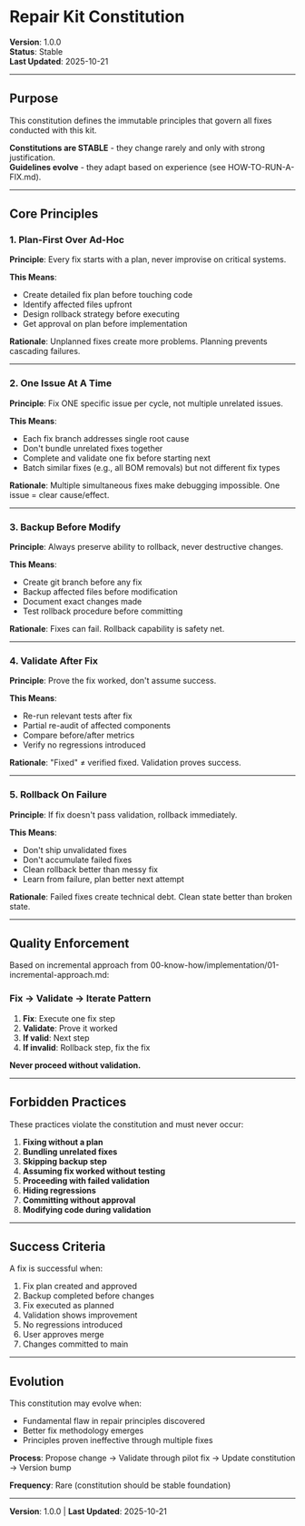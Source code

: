 # Repair Kit Constitution

**Version**: 1.0.0  
**Status**: Stable  
**Last Updated**: 2025-10-21

---

## Purpose

This constitution defines the immutable principles that govern all fixes conducted with this kit.

**Constitutions are STABLE** - they change rarely and only with strong justification.  
**Guidelines evolve** - they adapt based on experience (see HOW-TO-RUN-A-FIX.md).

---

## Core Principles

### 1. Plan-First Over Ad-Hoc

**Principle**: Every fix starts with a plan, never improvise on critical systems.

**This Means**:
- Create detailed fix plan before touching code
- Identify affected files upfront
- Design rollback strategy before executing
- Get approval on plan before implementation

**Rationale**: Unplanned fixes create more problems. Planning prevents cascading failures.

---

### 2. One Issue At A Time

**Principle**: Fix ONE specific issue per cycle, not multiple unrelated issues.

**This Means**:
- Each fix branch addresses single root cause
- Don't bundle unrelated fixes together
- Complete and validate one fix before starting next
- Batch similar fixes (e.g., all BOM removals) but not different fix types

**Rationale**: Multiple simultaneous fixes make debugging impossible. One issue = clear cause/effect.

---

### 3. Backup Before Modify

**Principle**: Always preserve ability to rollback, never destructive changes.

**This Means**:
- Create git branch before any fix
- Backup affected files before modification
- Document exact changes made
- Test rollback procedure before committing

**Rationale**: Fixes can fail. Rollback capability is safety net.

---

### 4. Validate After Fix

**Principle**: Prove the fix worked, don't assume success.

**This Means**:
- Re-run relevant tests after fix
- Partial re-audit of affected components
- Compare before/after metrics
- Verify no regressions introduced

**Rationale**: "Fixed" ≠ verified fixed. Validation proves success.

---

### 5. Rollback On Failure

**Principle**: If fix doesn't pass validation, rollback immediately.

**This Means**:
- Don't ship unvalidated fixes
- Don't accumulate failed fixes
- Clean rollback better than messy fix
- Learn from failure, plan better next attempt

**Rationale**: Failed fixes create technical debt. Clean state better than broken state.

---

## Quality Enforcement

Based on incremental approach from 00-know-how/implementation/01-incremental-approach.md:

### Fix → Validate → Iterate Pattern

1. **Fix**: Execute one fix step
2. **Validate**: Prove it worked
3. **If valid**: Next step
4. **If invalid**: Rollback step, fix the fix

**Never proceed without validation.**

---

## Forbidden Practices

These practices violate the constitution and must never occur:

1. **Fixing without a plan**
2. **Bundling unrelated fixes**
3. **Skipping backup step**
4. **Assuming fix worked without testing**
5. **Proceeding with failed validation**
6. **Hiding regressions**
7. **Committing without approval**
8. **Modifying code during validation**

---

## Success Criteria

A fix is successful when:

1. Fix plan created and approved
2. Backup completed before changes
3. Fix executed as planned
4. Validation shows improvement
5. No regressions introduced
6. User approves merge
7. Changes committed to main

---

## Evolution

This constitution may evolve when:
- Fundamental flaw in repair principles discovered
- Better fix methodology emerges
- Principles proven ineffective through multiple fixes

**Process**: Propose change → Validate through pilot fix → Update constitution → Version bump

**Frequency**: Rare (constitution should be stable foundation)

---

**Version**: 1.0.0 | **Last Updated**: 2025-10-21

